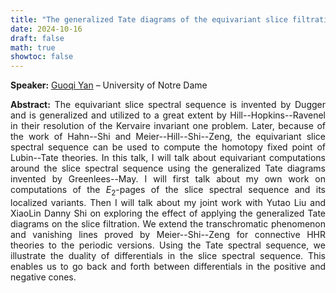 ```yaml
---
title: "The generalized Tate diagrams of the equivariant slice filtration"
date: 2024-10-16
draft: false
math: true
showtoc: false
---
```


**Speaker:** [Guoqi Yan](https://sites.google.com/view/guoqiyan) – University of Notre Dame

**Abstract:** The equivariant slice spectral sequence is invented by Dugger and is generalized and utilized to a great extent by Hill--Hopkins--Ravenel in their resolution of the Kervaire invariant one problem. Later, because of the work of Hahn--Shi and Meier--Hill--Shi--Zeng, the equivariant slice spectral sequence can be used to compute the homotopy fixed point of Lubin--Tate theories. In this talk, I will talk about equivariant computations around the slice spectral sequence using the generalized Tate diagrams invented by Greenlees--May. I will first talk about my own work on computations of the $E_2$-pages of the slice spectral sequence and its localized variants. Then I will talk about my joint work with Yutao Liu and XiaoLin Danny Shi on exploring the effect of applying the generalized Tate diagrams on the slice filtration. We extend the transchromatic phenomenon and vanishing lines proved by Meier--Shi--Zeng for connective HHR theories to the periodic versions. Using the Tate spectral sequence, we illustrate the duality of differentials in the slice spectral sequence. This enables us to go back and forth between differentials in the positive and negative cones.

<style>body {text-align: justify}</style>